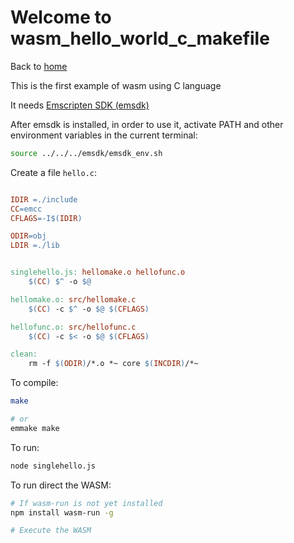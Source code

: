 # Welcome to wasm_hello_world_c_makefile

Back to [home](../readme.md)

This is the first example of wasm using C language


It needs [Emscripten SDK (emsdk)](../readme.md#Installing-the-C-Emscripten-SDK)

After emsdk is installed, in order to use it, activate PATH and other environment variables in the current terminal:

```bash
source ../../../emsdk/emsdk_env.sh
```



Create a file `hello.c`:

```makefile

IDIR =./include
CC=emcc
CFLAGS=-I$(IDIR)

ODIR=obj
LDIR =./lib


singlehello.js: hellomake.o hellofunc.o
	$(CC) $^ -o $@

hellomake.o: src/hellomake.c
	$(CC) -c $^ -o $@ $(CFLAGS)

hellofunc.o: src/hellofunc.c
	$(CC) -c $< -o $@ $(CFLAGS)

clean:
	rm -f $(ODIR)/*.o *~ core $(INCDIR)/*~

```

To compile:

```bash
make

# or
emmake make
```
To run:

```bash
node singlehello.js
```

To run direct the WASM:

```bash
# If wasm-run is not yet installed
npm install wasm-run -g

# Execute the WASM

```
